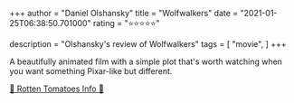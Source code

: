 +++
author = "Daniel Olshansky"
title = "Wolfwalkers"
date = "2021-01-25T06:38:50.701000"
rating = "⭐⭐⭐⭐⭐"

description = "Olshansky's review of Wolfwalkers"
tags = [
    "movie",
]
+++


A beautifully animated film with a simple plot that's worth watching when you want something Pixar-like but different.

[🍅 Rotten Tomatoes Info 🍅](https://www.rottentomatoes.com//m/wolfwalkers)